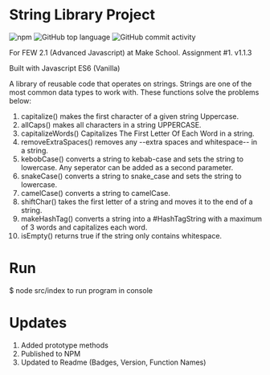 # String Library Project

![npm](https://img.shields.io/npm/v/@chrisle26/homework-1-strings?style=for-the-badge)
![GitHub top language](https://img.shields.io/github/languages/top/chrismlee26/few2-1-1-strings?style=for-the-badge)
![GitHub commit activity](https://img.shields.io/github/commit-activity/y/chrismlee26/few2-1-1-strings?style=for-the-badge)

For FEW 2.1 (Advanced Javascript) at Make School. Assignment #1. v1.1.3

Built with Javascript ES6 (Vanilla)

A library of reusable code that operates on strings. Strings are one of the most common data types to work with. These functions solve the problems below:

1. capitalize() makes the first character of a given string Uppercase.
2. allCaps() makes all characters in a string UPPERCASE.
3. capitalizeWords() Capitalizes The First Letter Of Each Word in a string.
4. removeExtraSpaces() removes any --extra spaces and whitespace-- in a string.
5. kebobCase() converts a string to kebab-case and sets the string to lowercase. Any seperator can be added as a second parameter.
6. snakeCase() converts a string to snake_case and sets the string to lowercase.
7. camelCase() converts a string to camelCase.
8. shiftChar() takes the first letter of a string and moves it to the end of a string.
9. makeHashTag() converts a string into a #HashTagString with a maximum of 3 words and capitalizes each word.
10. isEmpty() returns true if the string only contains whitespace.

# Run

$ node src/index to run program in console

# Updates

1. Added prototype methods
2. Published to NPM
3. Updated to Readme (Badges, Version, Function Names)
